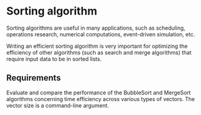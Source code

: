 # Sorting algorithm

Sorting algorithms are useful in many applications, such as scheduling, operations research, numerical computations, event-driven simulation, etc.

Writing an efficient sorting algorithm is very important for optimizing the efficiency of other algorithms (such as search and merge algorithms) that require input data to be in sorted lists. 

## Requirements

Evaluate and compare the performance of the BubbleSort and MergeSort algorithms concerning time efficiency across various types of vectors. The vector size is a command-line argument.

